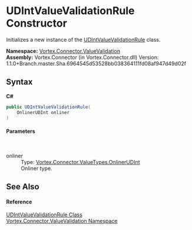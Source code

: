 # UDIntValueValidationRule Constructor 
 

Initializes a new instance of the <a href="T_Vortex_Connector_ValueValidation_UDIntValueValidationRule.md">UDIntValueValidationRule</a> class.

**Namespace:**&nbsp;<a href="N_Vortex_Connector_ValueValidation.md">Vortex.Connector.ValueValidation</a><br />**Assembly:**&nbsp;Vortex.Connector (in Vortex.Connector.dll) Version: 1.1.0+Branch.master.Sha.6964545d53528bb038364111fd08af947d49d02f

## Syntax

**C#**<br />
``` C#
public UDIntValueValidationRule(
	OnlinerUDInt onliner
)
```


#### Parameters
&nbsp;<dl><dt>onliner</dt><dd>Type: <a href="T_Vortex_Connector_ValueTypes_OnlinerUDInt.md">Vortex.Connector.ValueTypes.OnlinerUDInt</a><br />Onliner type.</dd></dl>

## See Also


#### Reference
<a href="T_Vortex_Connector_ValueValidation_UDIntValueValidationRule.md">UDIntValueValidationRule Class</a><br /><a href="N_Vortex_Connector_ValueValidation.md">Vortex.Connector.ValueValidation Namespace</a><br />